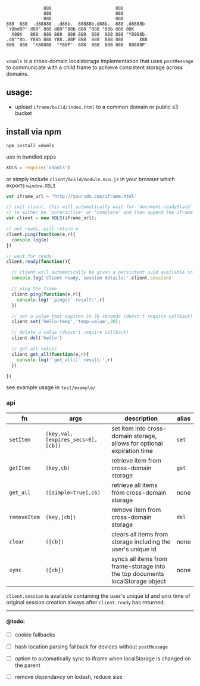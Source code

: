 ```


              888                        888
              888                        888
              888                        888
888  888  .d88888  .d88b.  88888b.d88b.  888 .d8888b
`Y8bd8P' d88" 888 d88""88b 888 "888 "88b 888 88K
  X88K   888  888 888  888 888  888  888 888 "Y8888b.
.d8""8b. Y88b 888 Y88..88P 888  888  888 888      X88
888  888  "Y88888  "Y88P"  888  888  888 888  88888P'


```

`xdomls` is a cross-domain localstorage implementation that uses `postMessage` to communicate with a child frame to achieve consistent
storage across domains.

## usage:
- upload `iframe/build/index.html` to a common domain or public s3 bucket

## install via npm
```
npm install xdomls
```

use in bundled apps
```javascript
XDLS = require('xdomls')
```

or simply include `client/build/module.min.js` in your browser which exports `window.XDLS`

```javascript
var iframe_url = 'http://yourcdn.com/iframe.html'

// init client, this will automatically wait for `document.readyState`
// to either be 'interactive' or 'complete' and then append the iframe
var client = new XDLS(iframe_url);

// not ready, will return e
client.ping(function(e,r){
  console.log(e)
})

// wait for ready
client.ready(function(){

  // client will automatically be given a persistent uuid available in `client.session.uuid`
  console.log('Client ready, session details:',client.session)

  // ping the frame
  client.ping(function(e,r){
    console.log('`ping()` result:',r)
  })

  // set a value that expires in 30 seconds (doesn't require callback)
  client.set('hello-temp','temp-value',30);

  // delete a value (doesn't require callback)
  client.del('hello')

  // get all values
  client.get_all(function(e,r){
    console.log('`get_all()` result:',r)
  })

})
```

see example usage in `test/example/`

### api
|fn|args|description|alias|
|-|-|-|-|
|`setItem`|`(key,val,[expires_secs=0],[cb])`|set item into cross-domain storage, allows for optional expiration time|`set`|
|`getItem`|`(key,cb)`|retrieve item from cross-domain storage|`get`|
|`get_all`|`([simple=true],cb)`|retrieve all items from cross-domain storage|none|
|`removeItem`|`(key,[cb])`|remove item from cross-domain storage|`del`|
|`clear`|`([cb])`|clears all items from storage including the user's unique id|none|
|`sync`|`([cb])`|syncs all items from frame-storage into the top documents localStorage object|none|

`client.session` is available containing the user's unique id and unix time of original session creation always after `client.ready` has returned.

---

#### @todo:
- [ ] cookie fallbacks
- [ ] hash location parsing fallback for devices without `postMessage`
- [ ] option to automatically sync to iframe when localStorage is changed on the parent
- [ ] remove dependancy on lodash, reduce size

